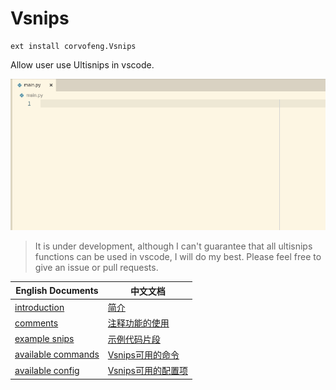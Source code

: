 # Vsnips


```
ext install corvofeng.Vsnips
```
Allow user use Ultisnips in vscode.

![](./img/vsnips.gif)

> It is under development, although I can't guarantee that
> all ultisnips functions can be used in vscode, I will do my best.
> Please feel free to give an issue or pull requests.

| English Documents | 中文文档 |
| ---- | ---- |
| [introduction](en/intro.md) | [简介](zh/intro.md) |
| [comments](en/comments.md) | [注释功能的使用](zh/comments.md) |
| [example snips](en/example_snips.md) | [示例代码片段](zh/example_snips.md) |
| [available commands](en/available_commands.md) | [Vsnips可用的命令](zh/available_commands.md) |
| [available config](en/available_config.md) | [Vsnips可用的配置项](zh/available_config.md) |

